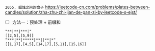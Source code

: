 
`2055. 蜡烛之间的盘子` https://leetcode-cn.com/problems/plates-between-candles/solution/zha-zhu-zhi-jian-de-pan-zi-by-leetcode-s-ejst/
- [ ] 方法一：预处理 + 前缀和

```
"**|**|***|"
[[2,5],[5,9]]
"***|**|*****|**||**|*"
[[1,17],[4,5],[14,17],[5,11],[15,16]]
```
